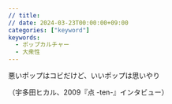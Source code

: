 ```yaml
---
// title: 
// date: 2024-03-23T00:00:00+09:00
categories: ["keyword"]
keywords:
  - ポップカルチャー
  - 大衆性
---
```

悪いポップはコビだけど、いいポップは思いやり

（宇多田ヒカル、2009『点 -ten-』インタビュー）
